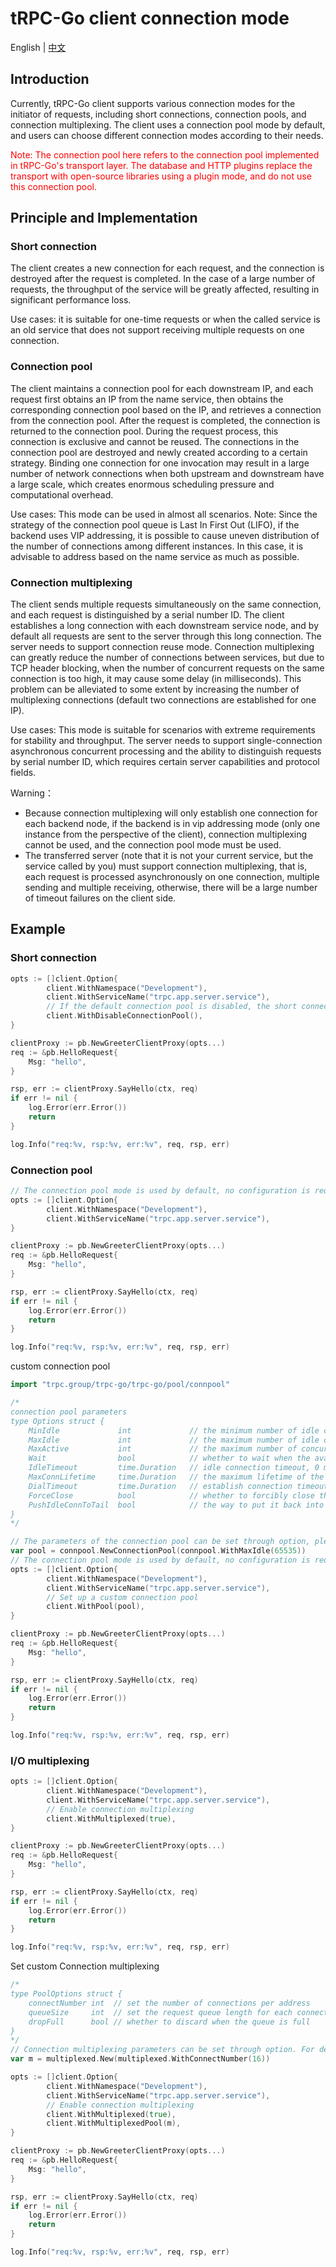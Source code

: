 # tRPC-Go client connection mode

English | [中文](./connection_mode.zh_CN.md)

## Introduction

Currently, tRPC-Go client supports various connection modes for the initiator of requests, including short connections, connection pools, and connection multiplexing. The client uses a connection pool mode by default, and users can choose different connection modes according to their needs.

<font color="red">Note: The connection pool here refers to the connection pool implemented in tRPC-Go's transport layer. The database and HTTP plugins replace the transport with open-source libraries using a plugin mode, and do not use this connection pool.</font>

## Principle and Implementation

### Short connection

The client creates a new connection for each request, and the connection is destroyed after the request is completed. In the case of a large number of requests, the throughput of the service will be greatly affected, resulting in significant performance loss.

Use cases: it is suitable for one-time requests or when the called service is an old service that does not support receiving multiple requests on one connection.

### Connection pool

The client maintains a connection pool for each downstream IP, and each request first obtains an IP from the name service, then obtains the corresponding connection pool based on the IP, and retrieves a connection from the connection pool. After the request is completed, the connection is returned to the connection pool. During the request process, this connection is exclusive and cannot be reused. The connections in the connection pool are destroyed and newly created according to a certain strategy. Binding one connection for one invocation may result in a large number of network connections when both upstream and downstream have a large scale, which creates enormous scheduling pressure and computational overhead.

Use cases: This mode can be used in almost all scenarios.
Note: Since the strategy of the connection pool queue is Last In First Out (LIFO), if the backend uses VIP addressing, it is possible to cause uneven distribution of the number of connections among different instances. In this case, it is advisable to address based on the name service as much as possible.

### Connection multiplexing

The client sends multiple requests simultaneously on the same connection, and each request is distinguished by a serial number ID. The client establishes a long connection with each downstream service node, and by default all requests are sent to the server through this long connection. The server needs to support connection reuse mode. Connection multiplexing can greatly reduce the number of connections between services, but due to TCP header blocking, when the number of concurrent requests on the same connection is too high, it may cause some delay (in milliseconds). This problem can be alleviated to some extent by increasing the number of multiplexing connections (default two connections are established for one IP).

Use cases: This mode is suitable for scenarios with extreme requirements for stability and throughput. The server needs to support single-connection asynchronous concurrent processing and the ability to distinguish requests by serial number ID, which requires certain server capabilities and protocol fields.

Warning：

- Because connection multiplexing will only establish one connection for each backend node, if the backend is in vip addressing mode (only one instance from the perspective of the client), connection multiplexing cannot be used, and the connection pool mode must be used.
- The transferred server (note that it is not your current service, but the service called by you) must support connection multiplexing, that is, each request is processed asynchronously on one connection, multiple sending and multiple receiving, otherwise, there will be a large number of timeout failures on the client side. 

## Example

### Short connection

```go
opts := []client.Option{
		client.WithNamespace("Development"),
		client.WithServiceName("trpc.app.server.service"),
		// If the default connection pool is disabled, the short connection mode will be used
		client.WithDisableConnectionPool(),
}

clientProxy := pb.NewGreeterClientProxy(opts...)
req := &pb.HelloRequest{
	Msg: "hello",
}

rsp, err := clientProxy.SayHello(ctx, req)
if err != nil {
	log.Error(err.Error())
	return 
}

log.Info("req:%v, rsp:%v, err:%v", req, rsp, err)
```

### Connection pool

```go
// The connection pool mode is used by default, no configuration is required
opts := []client.Option{
		client.WithNamespace("Development"),
		client.WithServiceName("trpc.app.server.service"),
}

clientProxy := pb.NewGreeterClientProxy(opts...)
req := &pb.HelloRequest{
	Msg: "hello",
}

rsp, err := clientProxy.SayHello(ctx, req)
if err != nil {
	log.Error(err.Error())
	return 
}

log.Info("req:%v, rsp:%v, err:%v", req, rsp, err)
```

custom connection pool

```go
import "trpc.group/trpc-go/trpc-go/pool/connpool"

/*
connection pool parameters
type Options struct {
	MinIdle             int			  	// the minimum number of idle connections, periodically replenished by the background of the connection pool, 0 means no replenishment
	MaxIdle             int           	// the maximum number of idle connections, 0 means no limit, the default value of the framework is 65535
	MaxActive           int           	// the maximum number of concurrent connections available to users, 0 means no limit
	Wait                bool          	// whether to wait when the available connections reach the maximum number of concurrency, the default is false, do not wait
	IdleTimeout         time.Duration 	// idle connection timeout, 0 means no limit, the default value of the framework is 50s
	MaxConnLifetime     time.Duration 	// the maximum lifetime of the connection, 0 means no limit
	DialTimeout         time.Duration 	// establish connection timeout, the default value of the framework is 200ms
	ForceClose          bool          	// whether to forcibly close the connection after the user uses it, the default is false, and put it back into the connection pool
	PushIdleConnToTail  bool			// the way to put it back into the connection pool, the default is false, using LIFO to get idle connections
}
*/

// The parameters of the connection pool can be set through option, please refer to the documentation of trpc-go for details, the connection pool needs to be set as a global variable
var pool = connpool.NewConnectionPool(connpool.WithMaxIdle(65535))
// The connection pool mode is used by default, no configuration is required
opts := []client.Option{
		client.WithNamespace("Development"),
		client.WithServiceName("trpc.app.server.service"),
		// Set up a custom connection pool
		client.WithPool(pool),
}

clientProxy := pb.NewGreeterClientProxy(opts...)
req := &pb.HelloRequest{
	Msg: "hello",
}

rsp, err := clientProxy.SayHello(ctx, req)
if err != nil {
	log.Error(err.Error())
	return 
}

log.Info("req:%v, rsp:%v, err:%v", req, rsp, err)
```

### I/O multiplexing

```go
opts := []client.Option{
		client.WithNamespace("Development"),
		client.WithServiceName("trpc.app.server.service"),
		// Enable connection multiplexing
		client.WithMultiplexed(true),
}

clientProxy := pb.NewGreeterClientProxy(opts...)
req := &pb.HelloRequest{
	Msg: "hello",
}

rsp, err := clientProxy.SayHello(ctx, req)
if err != nil {
	log.Error(err.Error())
	return 
}

log.Info("req:%v, rsp:%v, err:%v", req, rsp, err)
```

Set custom Connection multiplexing

```go
/*
type PoolOptions struct {
    connectNumber int  // set the number of connections per address
    queueSize     int  // set the request queue length for each connection
    dropFull      bool // whether to discard when the queue is full
}
*/
// Connection multiplexing parameters can be set through option. For details, please refer to the documentation of trpc-go. Chengdu needs to be set as a global variable.
var m = multiplexed.New(multiplexed.WithConnectNumber(16))

opts := []client.Option{
		client.WithNamespace("Development"),
		client.WithServiceName("trpc.app.server.service"),
		// Enable connection multiplexing
		client.WithMultiplexed(true),
		client.WithMultiplexedPool(m),
}

clientProxy := pb.NewGreeterClientProxy(opts...)
req := &pb.HelloRequest{
	Msg: "hello",
}

rsp, err := clientProxy.SayHello(ctx, req)
if err != nil {
	log.Error(err.Error())
	return 
}

log.Info("req:%v, rsp:%v, err:%v", req, rsp, err)
```
